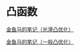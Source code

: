 # 凸函数

[金鱼马的笔记（光滑凸优化）](https://zhuanlan.zhihu.com/p/650824889)

[金鱼马的笔记（一般凸优化）](https://zhuanlan.zhihu.com/p/652633084)